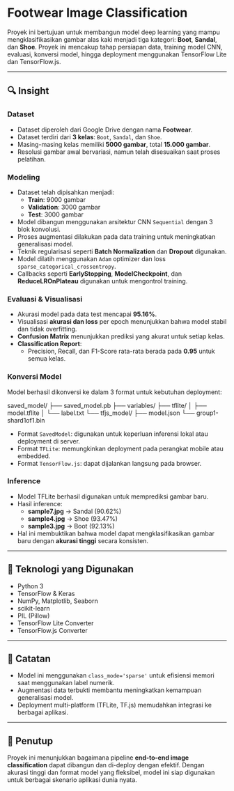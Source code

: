 # Footwear Image Classification

Proyek ini bertujuan untuk membangun model deep learning yang mampu mengklasifikasikan gambar alas kaki menjadi tiga kategori: **Boot**, **Sandal**, dan **Shoe**. Proyek ini mencakup tahap persiapan data, training model CNN, evaluasi, konversi model, hingga deployment menggunakan TensorFlow Lite dan TensorFlow.js.

---

## 🔍 Insight

### **Dataset**
- Dataset diperoleh dari Google Drive dengan nama **Footwear**.
- Dataset terdiri dari **3 kelas**: `Boot`, `Sandal`, dan `Shoe`.
- Masing-masing kelas memiliki **5000 gambar**, total **15.000 gambar**.
- Resolusi gambar awal bervariasi, namun telah disesuaikan saat proses pelatihan.

### **Modeling**
- Dataset telah dipisahkan menjadi:
  - **Train**: 9000 gambar
  - **Validation**: 3000 gambar
  - **Test**: 3000 gambar
- Model dibangun menggunakan arsitektur CNN `Sequential` dengan 3 blok konvolusi.
- Proses augmentasi dilakukan pada data training untuk meningkatkan generalisasi model.
- Teknik regularisasi seperti **Batch Normalization** dan **Dropout** digunakan.
- Model dilatih menggunakan `Adam` optimizer dan loss `sparse_categorical_crossentropy`.
- Callbacks seperti **EarlyStopping**, **ModelCheckpoint**, dan **ReduceLROnPlateau** digunakan untuk mengontrol training.

### **Evaluasi & Visualisasi**
- Akurasi model pada data test mencapai **95.16%**.
- Visualisasi **akurasi dan loss** per epoch menunjukkan bahwa model stabil dan tidak overfitting.
- **Confusion Matrix** menunjukkan prediksi yang akurat untuk setiap kelas.
- **Classification Report**:
  - Precision, Recall, dan F1-Score rata-rata berada pada **0.95** untuk semua kelas.

### **Konversi Model**
Model berhasil dikonversi ke dalam 3 format untuk kebutuhan deployment:

saved_model/
├── saved_model.pb
├── variables/
├── tflite/
│   ├── model.tflite
│   └── label.txt
└── tfjs_model/
    ├── model.json
    └── group1-shard1of1.bin

- Format `SavedModel`: digunakan untuk keperluan inferensi lokal atau deployment di server.
- Format `TFLite`: memungkinkan deployment pada perangkat mobile atau embedded.
- Format `TensorFlow.js`: dapat dijalankan langsung pada browser.

### **Inference**
- Model TFLite berhasil digunakan untuk memprediksi gambar baru.
- Hasil inference:
  - **sample7.jpg** → Sandal (90.62%)
  - **sample4.jpg** → Shoe (93.47%)
  - **sample3.jpg** → Boot (92.13%)
- Hal ini membuktikan bahwa model dapat mengklasifikasikan gambar baru dengan **akurasi tinggi** secara konsisten.

---

## 🚀 Teknologi yang Digunakan
- Python 3
- TensorFlow & Keras
- NumPy, Matplotlib, Seaborn
- scikit-learn
- PIL (Pillow)
- TensorFlow Lite Converter
- TensorFlow.js Converter

---

## 📌 Catatan
- Model ini menggunakan `class_mode='sparse'` untuk efisiensi memori saat menggunakan label numerik.
- Augmentasi data terbukti membantu meningkatkan kemampuan generalisasi model.
- Deployment multi-platform (TFLite, TF.js) memudahkan integrasi ke berbagai aplikasi.

---

## 🙌 Penutup
Proyek ini menunjukkan bagaimana pipeline **end-to-end image classification** dapat dibangun dan di-deploy dengan efektif. Dengan akurasi tinggi dan format model yang fleksibel, model ini siap digunakan untuk berbagai skenario aplikasi dunia nyata.


